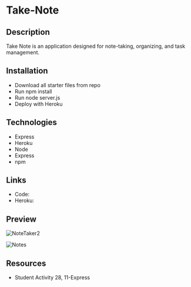 # Take-Note

## Description
Take Note is an application designed for note-taking, organizing, and task management.

## Installation
* Download all starter files from repo
* Run npm install 
* Run node server.js
* Deploy with Heroku

## Technologies
* Express 
* Heroku 
* Node
* Express
* npm 

## Links
* Code:
* Heroku: 

## Preview
![NoteTaker2](https://user-images.githubusercontent.com/87405979/144702187-21156b63-4a45-461d-9b73-a7d655646d75.jpg)

![Notes](https://user-images.githubusercontent.com/87405979/144702237-0ee88f9b-517f-4d42-82b4-4bfa099241c7.jpg)

## Resources
* Student Activity 28, 11-Express
